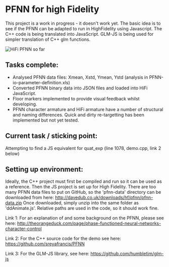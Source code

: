 # PFNN for high Fidelity

This project is a work in progress - it doesn't work yet. 
The basic idea is to see if the PFNN can be adapted to run in HighFidelity using Javascript. The C++ code is being translated into JavaScript. GLM-JS is being used for simpler translation of C++ glm functions.

![HiFi PFNN so far](http://davedub.co.uk/downloads/hf/pfnn/pfnn-hifi.gif)

## Tasks complete:
* Analysed PFNN data files: Xmean, Xstd, Ymean, Ystd (analysis in PFNN-io-parameter-definition.xls)
* Converted PFNN binary data into JSON files and loaded into HiFi JavaScript.
* Floor markers implemented to provide visual feedback whilst developing.
* PFNN character armature and HiFi armature have a number of structural and naming differences. Quick and dirty re-targetting has been implemented but not yet tested.

## Current task / sticking point:
Attempting to find a JS equivalent for quat_exp (line 1078, demo.cpp, link 2 below)

## Setting up environment:
Ideally, the C++ project must first be compiled and run so it can be used as a reference. 
Then the JS project is set up for High Fidelity. There are too many PFNN data files to put on GitHub, so the 'pfnn-data' directory can be downloaded from here:
http://davedub.co.uk/downloads/hf/pfnn/pfnn-data.zip
Once downloaded, simply unzip into the same folder as 'ddAnimate.js'. Relative paths are used in the code, so it should work fine.

Link 1: For an explanation of and some background on the PFNN, please see here:
http://theorangeduck.com/page/phase-functioned-neural-networks-character-control

Link 2: For the C++ source code for the demo see here:
https://github.com/sreyafrancis/PFNN

Link 3: For the GLM-JS library, see here:
https://github.com/humbletim/glm-js